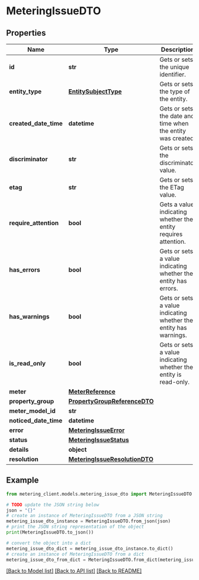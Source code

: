 # MeteringIssueDTO


## Properties

Name | Type | Description | Notes
------------ | ------------- | ------------- | -------------
**id** | **str** | Gets or sets the unique identifier. | [optional] 
**entity_type** | [**EntitySubjectType**](EntitySubjectType.md) | Gets or sets the type of the entity. | [optional] 
**created_date_time** | **datetime** | Gets or sets the date and time when the entity was created. | [optional] 
**discriminator** | **str** | Gets or sets the discriminator value. | [optional] 
**etag** | **str** | Gets or sets the ETag value. | [optional] 
**require_attention** | **bool** | Gets a value indicating whether the entity requires attention. | [optional] [readonly] 
**has_errors** | **bool** | Gets or sets a value indicating whether the entity has errors. | [optional] 
**has_warnings** | **bool** | Gets or sets a value indicating whether the entity has warnings. | [optional] 
**is_read_only** | **bool** | Gets or sets a value indicating whether the entity is read-only. | [optional] 
**meter** | [**MeterReference**](MeterReference.md) |  | [optional] 
**property_group** | [**PropertyGroupReferenceDTO**](PropertyGroupReferenceDTO.md) |  | [optional] 
**meter_model_id** | **str** |  | [optional] 
**noticed_date_time** | **datetime** |  | [optional] 
**error** | [**MeteringIssueError**](MeteringIssueError.md) |  | [optional] 
**status** | [**MeteringIssueStatus**](MeteringIssueStatus.md) |  | [optional] 
**details** | **object** |  | [optional] 
**resolution** | [**MeteringIssueResolutionDTO**](MeteringIssueResolutionDTO.md) |  | [optional] 

## Example

```python
from metering_client.models.metering_issue_dto import MeteringIssueDTO

# TODO update the JSON string below
json = "{}"
# create an instance of MeteringIssueDTO from a JSON string
metering_issue_dto_instance = MeteringIssueDTO.from_json(json)
# print the JSON string representation of the object
print(MeteringIssueDTO.to_json())

# convert the object into a dict
metering_issue_dto_dict = metering_issue_dto_instance.to_dict()
# create an instance of MeteringIssueDTO from a dict
metering_issue_dto_from_dict = MeteringIssueDTO.from_dict(metering_issue_dto_dict)
```
[[Back to Model list]](../README.md#documentation-for-models) [[Back to API list]](../README.md#documentation-for-api-endpoints) [[Back to README]](../README.md)


